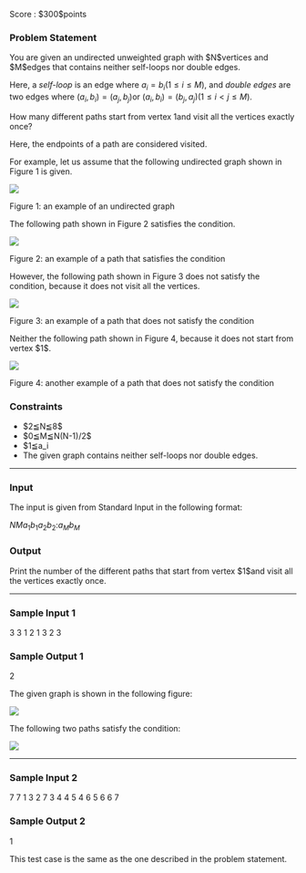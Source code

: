 
<div>

<span>

<span>

<p>
Score : $300$points
</p>

<div>

<section>

### **Problem Statement**

<p>
You are given an undirected unweighted graph with $N$vertices and $M$edges that contains neither self-loops nor double edges.

Here, a 
<em>
self-loop
</em>
is an edge where $a_i = b_i (1≤i≤M)$, and 
<em>
double edges
</em>
are two edges where $(a_i,b_i)=(a_j,b_j)$or $(a_i,b_i)=(b_j,a_j) (1≤i<j≤M)$.

How many different paths start from vertex $1$and visit all the vertices exactly once?

Here, the endpoints of a path are considered visited.  
</p>

<p>
For example, let us assume that the following undirected graph shown in Figure 1 is given.
</p>

<div>

<img src="https://atcoder.jp/img/5013/888b2f55d46f66125a4ac25cd8cfc19a.png">

</img>

<p>
Figure 1: an example of an undirected graph
</p>

</div>

<p>
The following path shown in Figure 2 satisfies the condition.
</p>

<div>

<img src="https://atcoder.jp/img/5013/694eda4639f3f4608c9f0b38af1633d3.png">

</img>

<p>
Figure 2: an example of a path that satisfies the condition
</p>

</div>

<p>
However, the following path shown in Figure 3 does not satisfy the condition, because it does not visit all the vertices.
</p>

<div>

<img src="https://atcoder.jp/img/5013/4739baf6665ab2832ea424b1cc404ee1.png">

</img>

<p>
Figure 3: an example of a path that does not satisfy the condition
</p>

</div>

<p>
Neither the following path shown in Figure 4, because it does not start from vertex $1$.
</p>

<div>

<img src="https://atcoder.jp/img/5013/7ad401c30e069a98a34c8cfec70ec278.png">

</img>

<p>
Figure 4: another example of a path that does not satisfy the condition
</p>

</div>

</section>

</div>

<div>

<section>

### **Constraints**

<ul>

<li>
$2≦N≦8$
</li>

<li>
$0≦M≦N(N-1)/2$
</li>

<li>
$1≦a_i<b_i≦N$
</li>

<li>
The given graph contains neither self-loops nor double edges.
</li>

</ul>

</section>

</div>

---

<div>

<div>

<section>

### **Input**

<p>
The input is given from Standard Input in the following format:
</p>

<div>

$N$$M$$a_1$$b_1$$a_2$$b_2$$:$$a_M$$b_M$
</div>

</section>

</div>

<div>

<section>

### **Output**

<p>
Print the number of the different paths that start from vertex $1$and visit all the vertices exactly once.
</p>

</section>

</div>

</div>

---

<div>

<section>

### **Sample Input 1**

<div>

3 3
1 2
1 3
2 3

</div>

</section>

</div>

<div>

<section>

### **Sample Output 1**

<div>

2

</div>

<p>
The given graph is shown in the following figure:
</p>

<div>

<img src="https://atcoder.jp/img/5013/43c0ac53de20d989d100bf60b3cd05fa.png">

</img>

</div>

<p>
The following two paths satisfy the condition:
</p>

<div>

<img src="https://atcoder.jp/img/5013/c4a27b591d364fa479314e3261b85071.png">

</img>

</div>

</section>

</div>

---

<div>

<section>

### **Sample Input 2**

<div>

7 7
1 3
2 7
3 4
4 5
4 6
5 6
6 7

</div>

</section>

</div>

<div>

<section>

### **Sample Output 2**

<div>

1

</div>

<p>
This test case is the same as the one described in the problem statement.
</p>

</section>

</div>

</span>

</span>

</div>
